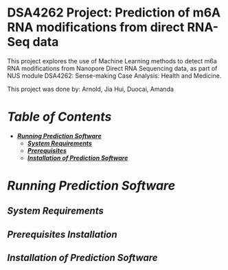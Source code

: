 # DSA4262 Project: Prediction of m6A RNA modifications from direct RNA-Seq data

This project explores the use of Machine Learning methods to detect m6a RNA modifications from Nanopore Direct RNA Sequencing data, as part of NUS module DSA4262: Sense-making Case Analysis: Health and Medicine.

This project was done by: Arnold, Jia Hui, Duocai, Amanda <i>

# Table of Contents
- **[Running Prediction Software](#running-prediction-software)**<br>
    - **[System Requirements](#system-requirements)**<br>
    - **[Prerequisites](#prerequisites-installation)**<br>
    - **[Installation of Prediction Software](#installation-of-prediction-software)**<br>

# Running Prediction Software

## System Requirements

## Prerequisites Installation

## Installation of Prediction Software

